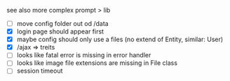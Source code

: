 
see also more complex prompt > lib

- [ ] move config folder out od /data
- [x] login page should appear first
- [x] maybe config should only use a files (no extend of Entity, similar: User)
- [x] /ajax => treits
- [ ] looks like fatal error is missing in error handler
- [ ] looks like image file extensions are missing in File class
- [ ] session timeout
